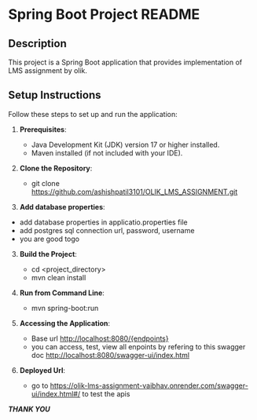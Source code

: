 # Spring Boot Project README

## Description
This project is a Spring Boot application that provides implementation of LMS assignment by olik.


## Setup Instructions
Follow these steps to set up and run the application:

1. **Prerequisites**: 
   - Java Development Kit (JDK) version 17 or higher installed.
   - Maven installed (if not included with your IDE).

2. **Clone the Repository**:
   - git clone https://github.com/ashishpatil3101/OLIK_LMS_ASSIGNMENT.git
     
3.  **Add database properties**:
   - add database properties in applicatio.properties file
   - add postgres sql connection url, password, username
   - you are good togo

3. **Build the Project**:
   - cd <project_directory>
   - mvn clean install

4. **Run from Command Line**:
   - mvn spring-boot:run

5. **Accessing the Application**:
   - Base url <http://localhost:8080/{endpoints}>
   - you can access, test, view all enpoints by refering to this swagger doc  <http://localhost:8080/swagger-ui/index.html>

5. **Deployed Url**:
    - go to <https://olik-lms-assignment-vaibhav.onrender.com/swagger-ui/index.html#/>  to test the apis
  
***THANK YOU***




